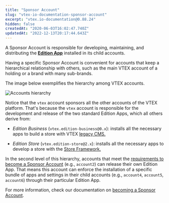 ```yaml
---
title: "Sponsor Account"
slug: "vtex-io-documentation-sponsor-account"
excerpt: "vtex.io-documentation@0.88.24"
hidden: false
createdAt: "2020-06-03T16:02:47.740Z"
updatedAt: "2022-12-13T20:17:44.643Z"
---
```

A Sponsor Account is responsible for developing, maintaining, and distributing the [**Edition App**](https://developers.vtex.com/vtex-developer-docs/docs/vtex-io-documentation-edition-app) installed in its child accounts.

Having a specific Sponsor Account is convenient for accounts that keep a hierarchical relationship with others, such as the main VTEX account of a holding or a brand with many sub-brands.

The image below exemplifies the hierarchy among VTEX accounts.

![Accounts hierarchy](https://github.com/vtex-apps/io-documentation/blob/master/docs/en/Concepts/Media/sponsoraccount.png?raw=true)

Notice that the `vtex` account sponsors all the other accounts of the VTEX platform. That's because the `vtex` account is responsible for the development and release of the two standard Edition Apps, which all others derive from:

- *Edition Business* (`vtex.edition-business@0.x`): installs all the necessary apps to build a store with VTEX [legacy CMS.](https://help.vtex.com/tutorial/o-que-e-o-cms--EmO8u2WBj2W4MUQCS8262)

- *Edition Store* (`vtex.edition-store@2.x`): installs all the necessary apps to develop a store with the [Store Framework.](https://developers.vtex.com/vtex-developer-docs/docs/what-is-store-framework)

In the second level of this hierarchy, accounts that meet the [requirements to become a Sponsor Account](https://developers.vtex.com/vtex-developer-docs/docs/vtex-io-documentation-becoming-a-sponsor-account) (e.g., `account2`) can release their own Edition App. That means this account can enforce the installation of a specific bundle of apps and settings in their child accounts (e.g., `account4`, `account5`, `account6`) through their particular Edition App.

For more information, check our documentation on [becoming a Sponsor Account](https://developers.vtex.com/vtex-developer-docs/docs/vtex-io-documentation-becoming-a-sponsor-account).
